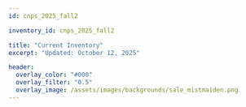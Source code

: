 ```yaml
---
id: cnps_2025_fall2

inventory_id: cnps_2025_fall2

title: "Current Inventory"
excerpt: "Updated: October 12, 2025" 

header:
  overlay_color: "#000"
  overlay_filter: "0.5"
  overlay_image: /assets/images/backgrounds/sale_mistmaiden.png
---
```


